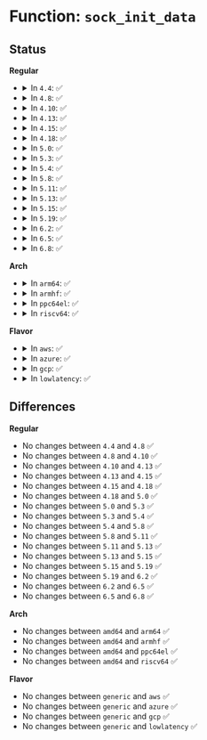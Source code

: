 # Function: <code>sock_init_data</code>

## Status
<b>Regular</b>
<ul>
<li>
<details>
<summary>In <code>4.4</code>: ✅</summary>

```c
void sock_init_data(struct socket *sock, struct sock *sk);
```

**Collision:** Unique Global

**Inline:** No

**Transformation:** False

**Instances:**

```
In net/core/sock.c (ffffffff81700cc0)
Location: net/core/sock.c:2364
Inline: False
Direct callers:
  - drivers/net/tun.c:tun_chr_open
  - net/netlink/af_netlink.c:__netlink_create
  - net/unix/af_unix.c:unix_create1
  - net/ipv6/af_inet6.c:inet6_create
  - net/packet/af_packet.c:packet_create
```
**Symbols:**

```
ffffffff81700cc0-ffffffff81700edb: sock_init_data (STB_GLOBAL)
```
</details>
</li>
<li>
<details>
<summary>In <code>4.8</code>: ✅</summary>

```c
void sock_init_data(struct socket *sock, struct sock *sk);
```

**Collision:** Unique Global

**Inline:** No

**Transformation:** False

**Instances:**

```
In net/core/sock.c (ffffffff81767840)
Location: net/core/sock.c:2437
Inline: False
Direct callers:
  - drivers/net/tun.c:tun_chr_open
  - net/netlink/af_netlink.c:__netlink_create
  - net/unix/af_unix.c:unix_create1
  - net/ipv6/af_inet6.c:inet6_create
  - net/packet/af_packet.c:packet_create
```
**Symbols:**

```
ffffffff81767840-ffffffff81767a5b: sock_init_data (STB_GLOBAL)
```
</details>
</li>
<li>
<details>
<summary>In <code>4.10</code>: ✅</summary>

```c
void sock_init_data(struct socket *sock, struct sock *sk);
```

**Collision:** Unique Global

**Inline:** No

**Transformation:** False

**Instances:**

```
In net/core/sock.c (ffffffff81794840)
Location: net/core/sock.c:2461
Inline: False
Direct callers:
  - drivers/net/tun.c:tun_chr_open
  - net/netlink/af_netlink.c:__netlink_create
  - net/unix/af_unix.c:unix_create1
  - net/ipv6/af_inet6.c:inet6_create
  - net/packet/af_packet.c:packet_create
```
**Symbols:**

```
ffffffff81794840-ffffffff81794a7b: sock_init_data (STB_GLOBAL)
```
</details>
</li>
<li>
<details>
<summary>In <code>4.13</code>: ✅</summary>

```c
void sock_init_data(struct socket *sock, struct sock *sk);
```

**Collision:** Unique Global

**Inline:** No

**Transformation:** False

**Instances:**

```
In net/core/sock.c (ffffffff817b2a60)
Location: net/core/sock.c:2621
Inline: False
Direct callers:
  - drivers/net/tun.c:tun_chr_open
  - net/netlink/af_netlink.c:__netlink_create
  - net/unix/af_unix.c:unix_create1
  - net/packet/af_packet.c:packet_create
```
**Symbols:**

```
ffffffff817b2a60-ffffffff817b2c70: sock_init_data (STB_GLOBAL)
```
</details>
</li>
<li>
<details>
<summary>In <code>4.15</code>: ✅</summary>

```c
void sock_init_data(struct socket *sock, struct sock *sk);
```

**Collision:** Unique Global

**Inline:** No

**Transformation:** False

**Instances:**

```
In net/core/sock.c (ffffffff8182ad30)
Location: net/core/sock.c:2680
Inline: False
Direct callers:
  - drivers/net/tun.c:tun_chr_open
  - net/netlink/af_netlink.c:__netlink_create
  - net/unix/af_unix.c:unix_create1
  - net/packet/af_packet.c:packet_create
```
**Symbols:**

```
ffffffff8182ad30-ffffffff8182af54: sock_init_data (STB_GLOBAL)
```
</details>
</li>
<li>
<details>
<summary>In <code>4.18</code>: ✅</summary>

```c
void sock_init_data(struct socket *sock, struct sock *sk);
```

**Collision:** Unique Global

**Inline:** No

**Transformation:** False

**Instances:**

```
In net/core/sock.c (ffffffff81874e20)
Location: net/core/sock.c:2755
Inline: False
Direct callers:
  - drivers/net/tun.c:tun_chr_open
  - net/netlink/af_netlink.c:__netlink_create
  - net/unix/af_unix.c:unix_create1
  - net/packet/af_packet.c:packet_create
  - net/xdp/xsk.c:xsk_create
```
**Symbols:**

```
ffffffff81874e20-ffffffff81875045: sock_init_data (STB_GLOBAL)
```
</details>
</li>
<li>
<details>
<summary>In <code>5.0</code>: ✅</summary>

```c
void sock_init_data(struct socket *sock, struct sock *sk);
```

**Collision:** Unique Global

**Inline:** No

**Transformation:** False

**Instances:**

```
In net/core/sock.c (ffffffff818956e0)
Location: net/core/sock.c:2699
Inline: False
Direct callers:
  - drivers/net/tun.c:tun_chr_open
  - net/netlink/af_netlink.c:__netlink_create
  - net/bpf/test_run.c:bpf_prog_test_run_skb
  - net/unix/af_unix.c:unix_create1
  - net/packet/af_packet.c:packet_create
  - net/xdp/xsk.c:xsk_create
```
**Symbols:**

```
ffffffff818956e0-ffffffff81895912: sock_init_data (STB_GLOBAL)
```
</details>
</li>
<li>
<details>
<summary>In <code>5.3</code>: ✅</summary>

```c
void sock_init_data(struct socket *sock, struct sock *sk);
```

**Collision:** Unique Global

**Inline:** No

**Transformation:** False

**Instances:**

```
In net/core/sock.c (ffffffff818dfc00)
Location: net/core/sock.c:2842
Inline: False
Direct callers:
  - drivers/net/tun.c:tun_chr_open
  - net/netlink/af_netlink.c:__netlink_create
  - net/bpf/test_run.c:bpf_prog_test_run_skb
  - net/unix/af_unix.c:unix_create1
  - net/packet/af_packet.c:packet_create
  - net/xdp/xsk.c:xsk_create
```
**Symbols:**

```
ffffffff818dfc00-ffffffff818dfe3f: sock_init_data (STB_GLOBAL)
```
</details>
</li>
<li>
<details>
<summary>In <code>5.4</code>: ✅</summary>

```c
void sock_init_data(struct socket *sock, struct sock *sk);
```

**Collision:** Unique Global

**Inline:** No

**Transformation:** False

**Instances:**

```
In net/core/sock.c (ffffffff81911db0)
Location: net/core/sock.c:2857
Inline: False
Direct callers:
  - drivers/net/tun.c:tun_chr_open
  - net/netlink/af_netlink.c:__netlink_create
  - net/bpf/test_run.c:bpf_prog_test_run_skb
  - net/unix/af_unix.c:unix_create1
  - net/packet/af_packet.c:packet_create
  - net/xdp/xsk.c:xsk_create
```
**Symbols:**

```
ffffffff81911db0-ffffffff81911fef: sock_init_data (STB_GLOBAL)
```
</details>
</li>
<li>
<details>
<summary>In <code>5.8</code>: ✅</summary>

```c
void sock_init_data(struct socket *sock, struct sock *sk);
```

**Collision:** Unique Global

**Inline:** No

**Transformation:** False

**Instances:**

```
In net/core/sock.c (ffffffff819e3d60)
Location: net/core/sock.c:2986
Inline: False
Direct callers:
  - drivers/net/tun.c:tun_chr_open
  - net/netlink/af_netlink.c:__netlink_create
  - net/bpf/test_run.c:bpf_prog_test_run_skb
  - net/unix/af_unix.c:unix_create1
  - net/packet/af_packet.c:packet_create
  - net/xdp/xsk.c:xsk_create
```
**Symbols:**

```
ffffffff819e3d60-ffffffff819e3f96: sock_init_data (STB_GLOBAL)
```
</details>
</li>
<li>
<details>
<summary>In <code>5.11</code>: ✅</summary>

```c
void sock_init_data(struct socket *sock, struct sock *sk);
```

**Collision:** Unique Global

**Inline:** No

**Transformation:** False

**Instances:**

```
In net/core/sock.c (ffffffff819e36a0)
Location: net/core/sock.c:2965
Inline: False
Direct callers:
  - drivers/net/tun.c:tun_chr_open
  - net/netlink/af_netlink.c:__netlink_create
  - net/bpf/test_run.c:bpf_prog_test_run_skb
  - net/unix/af_unix.c:unix_create1
  - net/packet/af_packet.c:packet_create
  - net/xdp/xsk.c:xsk_create
```
**Symbols:**

```
ffffffff819e36a0-ffffffff819e38d6: sock_init_data (STB_GLOBAL)
```
</details>
</li>
<li>
<details>
<summary>In <code>5.13</code>: ✅</summary>

```c
void sock_init_data(struct socket *sock, struct sock *sk);
```

**Collision:** Unique Global

**Inline:** No

**Transformation:** False

**Instances:**

```
In net/core/sock.c (ffffffff819c9720)
Location: net/core/sock.c:2988
Inline: False
Direct callers:
  - drivers/net/tun.c:tun_chr_open
  - net/netlink/af_netlink.c:__netlink_create
  - net/bpf/test_run.c:bpf_prog_test_run_skb
  - net/unix/af_unix.c:unix_create1
  - net/packet/af_packet.c:packet_create
  - net/xdp/xsk.c:xsk_create
```
**Symbols:**

```
ffffffff819c9720-ffffffff819c9956: sock_init_data (STB_GLOBAL)
```
</details>
</li>
<li>
<details>
<summary>In <code>5.15</code>: ✅</summary>

```c
void sock_init_data(struct socket *sock, struct sock *sk);
```

**Collision:** Unique Global

**Inline:** No

**Transformation:** False

**Instances:**

```
In net/core/sock.c (ffffffff81a78aa0)
Location: net/core/sock.c:3119
Inline: False
Direct callers:
  - drivers/net/tun.c:tun_chr_open
  - net/netlink/af_netlink.c:__netlink_create
  - net/bpf/test_run.c:bpf_prog_test_run_skb
  - net/unix/af_unix.c:unix_create1
  - net/packet/af_packet.c:packet_create
  - net/xdp/xsk.c:xsk_create
```
**Symbols:**

```
ffffffff81a78aa0-ffffffff81a78d9c: sock_init_data (STB_GLOBAL)
```
</details>
</li>
<li>
<details>
<summary>In <code>5.19</code>: ✅</summary>

```c
void sock_init_data(struct socket *sock, struct sock *sk);
```

**Collision:** Unique Global

**Inline:** No

**Transformation:** False

**Instances:**

```
In net/core/sock.c (ffffffff81bec510)
Location: net/core/sock.c:3304
Inline: False
Direct callers:
  - drivers/net/tun.c:tun_chr_open
  - net/netlink/af_netlink.c:__netlink_create
  - net/bpf/test_run.c:bpf_prog_test_run_skb
  - net/unix/af_unix.c:unix_create1
  - net/packet/af_packet.c:packet_create
  - net/xdp/xsk.c:xsk_create
  - net/mctp/af_mctp.c:mctp_pf_create
```
**Symbols:**

```
ffffffff81bec510-ffffffff81bec824: sock_init_data (STB_GLOBAL)
```
</details>
</li>
<li>
<details>
<summary>In <code>6.2</code>: ✅</summary>

```c
void sock_init_data(struct socket *sock, struct sock *sk);
```

**Collision:** Unique Global

**Inline:** No

**Transformation:** False

**Instances:**

```
In net/core/sock.c (ffffffff81d9a6a0)
Location: net/core/sock.c:3467
Inline: False
Direct callers:
  - net/netlink/af_netlink.c:__netlink_create
  - net/bpf/test_run.c:bpf_prog_test_run_skb
  - net/unix/af_unix.c:unix_create1
  - net/packet/af_packet.c:packet_create
  - net/xdp/xsk.c:xsk_create
  - net/mctp/af_mctp.c:mctp_pf_create
```
**Symbols:**

```
ffffffff81d9a6a0-ffffffff81d9a706: sock_init_data (STB_GLOBAL)
```
</details>
</li>
<li>
<details>
<summary>In <code>6.5</code>: ✅</summary>

```c
void sock_init_data(struct socket *sock, struct sock *sk);
```

**Collision:** Unique Global

**Inline:** No

**Transformation:** False

**Instances:**

```
In net/core/sock.c (ffffffff81e08f00)
Location: net/core/sock.c:3500
Inline: False
Direct callers:
  - net/netlink/af_netlink.c:__netlink_create
  - net/bpf/test_run.c:bpf_prog_test_run_skb
  - net/unix/af_unix.c:unix_create1
  - net/packet/af_packet.c:packet_create
  - net/xdp/xsk.c:xsk_create
  - net/mctp/af_mctp.c:mctp_pf_create
```
**Symbols:**

```
ffffffff81e08f00-ffffffff81e08f66: sock_init_data (STB_GLOBAL)
```
</details>
</li>
<li>
<details>
<summary>In <code>6.8</code>: ✅</summary>

```c
void sock_init_data(struct socket *sock, struct sock *sk);
```

**Collision:** Unique Global

**Inline:** No

**Transformation:** False

**Instances:**

```
In net/core/sock.c (ffffffff81ec5970)
Location: net/core/sock.c:3510
Inline: False
Direct callers:
  - net/netlink/af_netlink.c:__netlink_create
  - net/bpf/test_run.c:bpf_prog_test_run_skb
  - net/unix/af_unix.c:unix_create1
  - net/packet/af_packet.c:packet_create
  - net/xdp/xsk.c:xsk_create
  - net/mctp/af_mctp.c:mctp_pf_create
```
**Symbols:**

```
ffffffff81ec5970-ffffffff81ec59d6: sock_init_data (STB_GLOBAL)
```
</details>
</li>
</ul>
<b>Arch</b>
<ul>
<li>
<details>
<summary>In <code>arm64</code>: ✅</summary>

```c
void sock_init_data(struct socket *sock, struct sock *sk);
```

**Collision:** Unique Global

**Inline:** No

**Transformation:** False

**Instances:**

```
In net/core/sock.c (ffff800010ba9938)
Location: net/core/sock.c:2857
Inline: False
Direct callers:
  - drivers/net/tun.c:tun_chr_open
  - net/netlink/af_netlink.c:__netlink_create
  - net/bpf/test_run.c:bpf_prog_test_run_skb
  - net/unix/af_unix.c:unix_create1
  - net/packet/af_packet.c:packet_create
  - net/xdp/xsk.c:xsk_create
```
**Symbols:**

```
ffff800010ba9938-ffff800010ba9ad4: sock_init_data (STB_GLOBAL)
```
</details>
</li>
<li>
<details>
<summary>In <code>armhf</code>: ✅</summary>

```c
void sock_init_data(struct socket *sock, struct sock *sk);
```

**Collision:** Unique Global

**Inline:** No

**Transformation:** False

**Instances:**

```
In net/core/sock.c (c0cc7ec8)
Location: net/core/sock.c:2857
Inline: False
Direct callers:
  - drivers/net/tun.c:tun_chr_open
  - net/netlink/af_netlink.c:__netlink_create
  - net/bpf/test_run.c:bpf_prog_test_run_skb
  - net/unix/af_unix.c:unix_create1
  - net/packet/af_packet.c:packet_create
  - net/xdp/xsk.c:xsk_create
```
**Symbols:**

```
c0cc7ec8-c0cc80a8: sock_init_data (STB_GLOBAL)
```
</details>
</li>
<li>
<details>
<summary>In <code>ppc64el</code>: ✅</summary>

```c
void sock_init_data(struct socket *sock, struct sock *sk);
```

**Collision:** Unique Global

**Inline:** No

**Transformation:** False

**Instances:**

```
In net/core/sock.c (c000000000c7edf0)
Location: net/core/sock.c:2857
Inline: False
Direct callers:
  - drivers/net/tun.c:tun_chr_open
  - net/netlink/af_netlink.c:__netlink_create
  - net/bpf/test_run.c:bpf_prog_test_run_skb
  - net/unix/af_unix.c:unix_create1
  - net/packet/af_packet.c:packet_create
  - net/xdp/xsk.c:xsk_create
```
**Symbols:**

```
c000000000c7edf0-c000000000c7eff0: sock_init_data (STB_GLOBAL)
```
</details>
</li>
<li>
<details>
<summary>In <code>riscv64</code>: ✅</summary>

```c
void sock_init_data(struct socket *sock, struct sock *sk);
```

**Collision:** Unique Global

**Inline:** No

**Transformation:** False

**Instances:**

```
In net/core/sock.c (ffffffe00073ce6a)
Location: net/core/sock.c:2857
Inline: False
Direct callers:
  - drivers/net/tun.c:tun_chr_open
  - net/netlink/af_netlink.c:__netlink_create
  - net/bpf/test_run.c:bpf_prog_test_run_skb
  - net/unix/af_unix.c:unix_create1
  - net/packet/af_packet.c:packet_create
  - net/xdp/xsk.c:xsk_create
```
**Symbols:**

```
ffffffe00073ce6a-ffffffe00073cffe: sock_init_data (STB_GLOBAL)
```
</details>
</li>
</ul>
<b>Flavor</b>
<ul>
<li>
<details>
<summary>In <code>aws</code>: ✅</summary>

```c
void sock_init_data(struct socket *sock, struct sock *sk);
```

**Collision:** Unique Global

**Inline:** No

**Transformation:** False

**Instances:**

```
In net/core/sock.c (ffffffff818b1db0)
Location: net/core/sock.c:2857
Inline: False
Direct callers:
  - drivers/net/tun.c:tun_chr_open
  - net/netlink/af_netlink.c:__netlink_create
  - net/bpf/test_run.c:bpf_prog_test_run_skb
  - net/unix/af_unix.c:unix_create1
  - net/packet/af_packet.c:packet_create
  - net/xdp/xsk.c:xsk_create
```
**Symbols:**

```
ffffffff818b1db0-ffffffff818b1fef: sock_init_data (STB_GLOBAL)
```
</details>
</li>
<li>
<details>
<summary>In <code>azure</code>: ✅</summary>

```c
void sock_init_data(struct socket *sock, struct sock *sk);
```

**Collision:** Unique Global

**Inline:** No

**Transformation:** False

**Instances:**

```
In net/core/sock.c (ffffffff8186bd00)
Location: net/core/sock.c:2857
Inline: False
Direct callers:
  - drivers/net/tun.c:tun_chr_open
  - net/netlink/af_netlink.c:__netlink_create
  - net/bpf/test_run.c:bpf_prog_test_run_skb
  - net/unix/af_unix.c:unix_create1
  - net/packet/af_packet.c:packet_create
  - net/xdp/xsk.c:xsk_create
```
**Symbols:**

```
ffffffff8186bd00-ffffffff8186bf3f: sock_init_data (STB_GLOBAL)
```
</details>
</li>
<li>
<details>
<summary>In <code>gcp</code>: ✅</summary>

```c
void sock_init_data(struct socket *sock, struct sock *sk);
```

**Collision:** Unique Global

**Inline:** No

**Transformation:** False

**Instances:**

```
In net/core/sock.c (ffffffff81902db0)
Location: net/core/sock.c:2857
Inline: False
Direct callers:
  - drivers/net/tun.c:tun_chr_open
  - net/netlink/af_netlink.c:__netlink_create
  - net/bpf/test_run.c:bpf_prog_test_run_skb
  - net/unix/af_unix.c:unix_create1
  - net/packet/af_packet.c:packet_create
  - net/xdp/xsk.c:xsk_create
```
**Symbols:**

```
ffffffff81902db0-ffffffff81902fef: sock_init_data (STB_GLOBAL)
```
</details>
</li>
<li>
<details>
<summary>In <code>lowlatency</code>: ✅</summary>

```c
void sock_init_data(struct socket *sock, struct sock *sk);
```

**Collision:** Unique Global

**Inline:** No

**Transformation:** False

**Instances:**

```
In net/core/sock.c (ffffffff81923d20)
Location: net/core/sock.c:2857
Inline: False
Direct callers:
  - drivers/net/tun.c:tun_chr_open
  - net/netlink/af_netlink.c:__netlink_create
  - net/bpf/test_run.c:bpf_prog_test_run_skb
  - net/unix/af_unix.c:unix_create1
  - net/packet/af_packet.c:packet_create
  - net/xdp/xsk.c:xsk_create
```
**Symbols:**

```
ffffffff81923d20-ffffffff81923f5f: sock_init_data (STB_GLOBAL)
```
</details>
</li>
</ul>

## Differences
<b>Regular</b>
<ul>
<li>
No changes between <code>4.4</code> and <code>4.8</code> ✅
</li>
<li>
No changes between <code>4.8</code> and <code>4.10</code> ✅
</li>
<li>
No changes between <code>4.10</code> and <code>4.13</code> ✅
</li>
<li>
No changes between <code>4.13</code> and <code>4.15</code> ✅
</li>
<li>
No changes between <code>4.15</code> and <code>4.18</code> ✅
</li>
<li>
No changes between <code>4.18</code> and <code>5.0</code> ✅
</li>
<li>
No changes between <code>5.0</code> and <code>5.3</code> ✅
</li>
<li>
No changes between <code>5.3</code> and <code>5.4</code> ✅
</li>
<li>
No changes between <code>5.4</code> and <code>5.8</code> ✅
</li>
<li>
No changes between <code>5.8</code> and <code>5.11</code> ✅
</li>
<li>
No changes between <code>5.11</code> and <code>5.13</code> ✅
</li>
<li>
No changes between <code>5.13</code> and <code>5.15</code> ✅
</li>
<li>
No changes between <code>5.15</code> and <code>5.19</code> ✅
</li>
<li>
No changes between <code>5.19</code> and <code>6.2</code> ✅
</li>
<li>
No changes between <code>6.2</code> and <code>6.5</code> ✅
</li>
<li>
No changes between <code>6.5</code> and <code>6.8</code> ✅
</li>
</ul>
<b>Arch</b>
<ul>
<li>
No changes between <code>amd64</code> and <code>arm64</code> ✅
</li>
<li>
No changes between <code>amd64</code> and <code>armhf</code> ✅
</li>
<li>
No changes between <code>amd64</code> and <code>ppc64el</code> ✅
</li>
<li>
No changes between <code>amd64</code> and <code>riscv64</code> ✅
</li>
</ul>
<b>Flavor</b>
<ul>
<li>
No changes between <code>generic</code> and <code>aws</code> ✅
</li>
<li>
No changes between <code>generic</code> and <code>azure</code> ✅
</li>
<li>
No changes between <code>generic</code> and <code>gcp</code> ✅
</li>
<li>
No changes between <code>generic</code> and <code>lowlatency</code> ✅
</li>
</ul>
